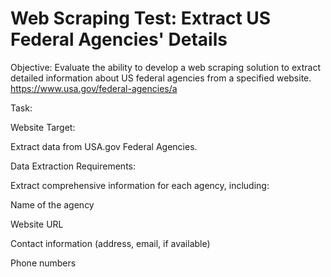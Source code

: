 

# Web Scraping Test: Extract US Federal Agencies' Details

Objective:
Evaluate the ability to develop a web scraping solution to extract detailed information about US federal agencies from a specified website.
https://www.usa.gov/federal-agencies/a

Task:


Website Target:

Extract data from USA.gov Federal Agencies.



Data Extraction Requirements:

Extract comprehensive information for each agency, including:

Name of the agency

Website URL

Contact information (address, email, if available)

Phone numbers

